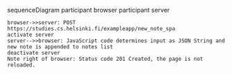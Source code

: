 sequenceDiagram
    participant browser
    participant server

    browser->>server: POST https://studies.cs.helsinki.fi/exampleapp/new_note_spa
    activate server
    server-->>browser: JavaScript code determines input as JSON String and new note is appended to notes list
    deactivate server
    Note right of browser: Status code 201 Created, the page is not reloaded.
